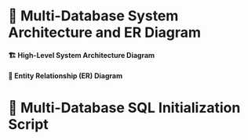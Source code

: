 # 🧱 Multi-Database System Architecture and ER Diagram

#### 🏗️ **High-Level System Architecture Diagram**
#### 🧱 **Entity Relationship (ER) Diagram**

# 🧩 Multi-Database SQL Initialization Script
